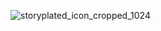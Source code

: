 ![storyplated_icon_cropped_1024](https://github.com/user-attachments/assets/69f995aa-7241-4f9c-be0d-27fde1a288ab)
